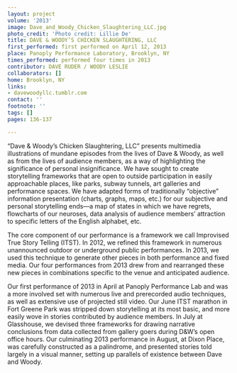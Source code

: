 ```yaml
---
layout: project
volume: '2013'
image: Dave_and_Woody_Chicken_Slaughtering_LLC.jpg
photo_credit: 'Photo credit: Lillie De'
title: DAVE & WOODY’S CHICKEN SLAUGHTERING, LLC
first_performed: first performed on April 12, 2013
place: Panoply Performance Laboratory, Brooklyn, NY
times_performed: performed four times in 2013
contributor: DAVE RUDER / WOODY LESLIE
collaborators: []
home: Brooklyn, NY
links:
- davewoodyllc.tumblr.com
contact: ''
footnote: ''
tags: []
pages: 136-137

---
```


“Dave & Woody’s Chicken Slaughtering, LLC” presents multimedia illustrations of mundane episodes from the lives of Dave & Woody, as well as from the lives of audience members, as a way of highlighting the significance of personal insignificance. We have sought to create storytelling frameworks that are open to outside participation in easily approachable places, like parks, subway tunnels, art galleries and performance spaces. We have adapted forms of traditionally “objective” information presentation (charts, graphs, maps, etc.) for our subjective and personal storytelling ends—a map of states in which we have regrets, flowcharts of our neuroses, data analysis of audience members’ attraction to specific letters of the English alphabet, etc.

The core component of our performance is a framework we call Improvised True Story Telling (ITST). In 2012, we refined this framework in numerous unannounced outdoor or underground public performances. In 2013, we used this technique to generate other pieces in both performance and fixed media. Our four performances from 2013 drew from and rearranged these new pieces in combinations specific to the venue and anticipated audience.

Our first performance of 2013 in April at Panoply Performance Lab and was a more involved set with numerous live and prerecorded audio techniques, as well as extensive use of projected still video. Our June ITST marathon in Fort Greene Park was stripped down storytelling at its most basic, and more easily wove in stories contributed by audience members. In July at Glasshouse, we devised three frameworks for drawing narrative conclusions from data collected from gallery goers during D&W’s open office hours. Our culminating 2013 performance in August, at Dixon Place, was carefully constructed as a palindrome, and presented stories told largely in a visual manner, setting up parallels of existence between Dave and Woody.
